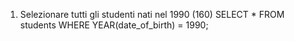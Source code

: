 1. Selezionare tutti gli studenti nati nel 1990 (160)
SELECT * FROM students WHERE YEAR(date_of_birth) = 1990;